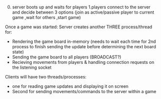 0. server boots up and waits for players
1.players connect to the server and decide between 3 options (join as active/passive player to current game ,wait for others ,start game)

Once a game was started:
Server creates another THREE process/thread for:
- Rendering the game board in-memory 
  (needs to wait each time for 2nd process to finish sending the update
  before determining the next board state)
- Sending the game board to all players (BROADCAST?)
- Recieving movements from players & handling connection requests on the listening socket 

Clients will have two threads/processes:
- one for reading game updates and displaying it on screen
- Second for sending movements/commands to the server within a game 